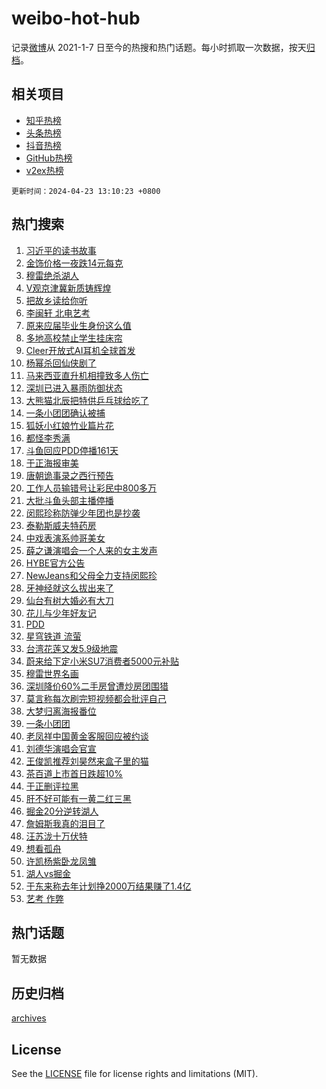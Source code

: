 # weibo-hot-hub

记录[微博](https://www.weibo.com)从 2021-1-7 日至今的热搜和热门话题。每小时抓取一次数据，按天[归档](archives)。

## 相关项目

- [知乎热榜](https://github.com/lonnyzhang423/zhihu-hot-hub)
- [头条热榜](https://github.com/lonnyzhang423/toutiao-hot-hub)
- [抖音热榜](https://github.com/lonnyzhang423/douyin-hot-hub)
- [GitHub热榜](https://github.com/lonnyzhang423/github-hot-hub)
- [v2ex热榜](https://github.com/lonnyzhang423/v2ex-hot-hub)


`更新时间：2024-04-23 13:10:23 +0800`

## 热门搜索

1. [习近平的读书故事](https://m.weibo.cn/search?containerid=100103type%3D1%26t%3D10%26q%3D%23%E4%B9%A0%E8%BF%91%E5%B9%B3%E7%9A%84%E8%AF%BB%E4%B9%A6%E6%95%85%E4%BA%8B%23&stream_entry_id=51&isnewpage=1&extparam=seat%3D1%26cate%3D10103%26dgr%3D0%26q%3D%2523%25E4%25B9%25A0%25E8%25BF%2591%25E5%25B9%25B3%25E7%259A%2584%25E8%25AF%25BB%25E4%25B9%25A6%25E6%2595%2585%25E4%25BA%258B%2523%26filter_type%3Drealtimehot%26stream_entry_id%3D51%26c_type%3D51%26pos%3D0%26display_time%3D1713849022%26pre_seqid%3D1713849022816011449212)
1. [金饰价格一夜跌14元每克](https://m.weibo.cn/search?containerid=100103type%3D1%26t%3D10%26q%3D%23%E9%87%91%E9%A5%B0%E4%BB%B7%E6%A0%BC%E4%B8%80%E5%A4%9C%E8%B7%8C14%E5%85%83%E6%AF%8F%E5%85%8B%23&stream_entry_id=31&isnewpage=1&extparam=seat%3D1%26flag%3D2%26dgr%3D0%26filter_type%3Drealtimehot%26realpos%3D1%26stream_entry_id%3D31%26band_rank%3D1%26cate%3D5001%26c_type%3D31%26q%3D%2523%25E9%2587%2591%25E9%25A5%25B0%25E4%25BB%25B7%25E6%25A0%25BC%25E4%25B8%2580%25E5%25A4%259C%25E8%25B7%258C14%25E5%2585%2583%25E6%25AF%258F%25E5%2585%258B%2523%26lcate%3D5001%26pos%3D0%26display_time%3D1713849022%26pre_seqid%3D1713849022816011449212)
1. [穆雷绝杀湖人](https://m.weibo.cn/search?containerid=100103type%3D1%26t%3D10%26q%3D%E7%A9%86%E9%9B%B7%E7%BB%9D%E6%9D%80%E6%B9%96%E4%BA%BA&stream_entry_id=31&isnewpage=1&extparam=seat%3D1%26flag%3D1%26dgr%3D0%26filter_type%3Drealtimehot%26realpos%3D2%26stream_entry_id%3D31%26band_rank%3D2%26cate%3D5001%26c_type%3D31%26q%3D%25E7%25A9%2586%25E9%259B%25B7%25E7%25BB%259D%25E6%259D%2580%25E6%25B9%2596%25E4%25BA%25BA%26lcate%3D5001%26pos%3D1%26display_time%3D1713849022%26pre_seqid%3D1713849022816011449212)
1. [V观京津冀新质铸辉煌](https://m.weibo.cn/search?containerid=100103type%3D1%26t%3D10%26q%3D%23V%E8%A7%82%E4%BA%AC%E6%B4%A5%E5%86%80%E6%96%B0%E8%B4%A8%E9%93%B8%E8%BE%89%E7%85%8C%23&stream_entry_id=31&isnewpage=1&extparam=seat%3D1%26flag%3D0%26dgr%3D0%26filter_type%3Drealtimehot%26realpos%3D3%26stream_entry_id%3D31%26band_rank%3D3%26cate%3D5001%26c_type%3D31%26q%3D%2523V%25E8%25A7%2582%25E4%25BA%25AC%25E6%25B4%25A5%25E5%2586%2580%25E6%2596%25B0%25E8%25B4%25A8%25E9%2593%25B8%25E8%25BE%2589%25E7%2585%258C%2523%26lcate%3D5001%26pos%3D2%26display_time%3D1713849022%26pre_seqid%3D1713849022816011449212)
1. [把故乡读给你听](https://m.weibo.cn/search?containerid=100103type%3D1%26t%3D10%26q%3D%23%E6%8A%8A%E6%95%85%E4%B9%A1%E8%AF%BB%E7%BB%99%E4%BD%A0%E5%90%AC%23&stream_entry_id=31&isnewpage=1&extparam=seat%3D1%26q%3D%2523%25E6%258A%258A%25E6%2595%2585%25E4%25B9%25A1%25E8%25AF%25BB%25E7%25BB%2599%25E4%25BD%25A0%25E5%2590%25AC%2523%26dgr%3D0%26filter_type%3Drealtimehot%26c_type%3D31%26band_rank%3D4%26cate%3D5001%26is_ad_pos%3D1%26lcate%3D5001%26stream_entry_id%3D31%26adid%3D232381%26pos%3D3%26display_time%3D1713849022%26pre_seqid%3D1713849022816011449212)
1. [李闽轩 北电艺考](https://m.weibo.cn/search?containerid=100103type%3D1%26t%3D10%26q%3D%E6%9D%8E%E9%97%BD%E8%BD%A9+%E5%8C%97%E7%94%B5%E8%89%BA%E8%80%83&stream_entry_id=31&isnewpage=1&extparam=seat%3D1%26flag%3D2%26dgr%3D0%26filter_type%3Drealtimehot%26realpos%3D4%26stream_entry_id%3D31%26band_rank%3D4%26cate%3D5001%26c_type%3D31%26q%3D%25E6%259D%258E%25E9%2597%25BD%25E8%25BD%25A9%2520%25E5%258C%2597%25E7%2594%25B5%25E8%2589%25BA%25E8%2580%2583%26lcate%3D5001%26pos%3D4%26display_time%3D1713849022%26pre_seqid%3D1713849022816011449212)
1. [原来应届毕业生身份这么值](https://m.weibo.cn/search?containerid=100103type%3D1%26t%3D10%26q%3D%23%E5%8E%9F%E6%9D%A5%E5%BA%94%E5%B1%8A%E6%AF%95%E4%B8%9A%E7%94%9F%E8%BA%AB%E4%BB%BD%E8%BF%99%E4%B9%88%E5%80%BC%23&stream_entry_id=31&isnewpage=1&extparam=seat%3D1%26flag%3D1%26dgr%3D0%26filter_type%3Drealtimehot%26realpos%3D5%26stream_entry_id%3D31%26band_rank%3D5%26cate%3D5001%26c_type%3D31%26q%3D%2523%25E5%258E%259F%25E6%259D%25A5%25E5%25BA%2594%25E5%25B1%258A%25E6%25AF%2595%25E4%25B8%259A%25E7%2594%259F%25E8%25BA%25AB%25E4%25BB%25BD%25E8%25BF%2599%25E4%25B9%2588%25E5%2580%25BC%2523%26lcate%3D5001%26pos%3D5%26display_time%3D1713849022%26pre_seqid%3D1713849022816011449212)
1. [多地高校禁止学生挂床帘](https://m.weibo.cn/search?containerid=100103type%3D1%26t%3D10%26q%3D%23%E5%A4%9A%E5%9C%B0%E9%AB%98%E6%A0%A1%E7%A6%81%E6%AD%A2%E5%AD%A6%E7%94%9F%E6%8C%82%E5%BA%8A%E5%B8%98%23&stream_entry_id=31&isnewpage=1&extparam=seat%3D1%26flag%3D2%26dgr%3D0%26filter_type%3Drealtimehot%26realpos%3D6%26stream_entry_id%3D31%26band_rank%3D6%26cate%3D5001%26c_type%3D31%26q%3D%2523%25E5%25A4%259A%25E5%259C%25B0%25E9%25AB%2598%25E6%25A0%25A1%25E7%25A6%2581%25E6%25AD%25A2%25E5%25AD%25A6%25E7%2594%259F%25E6%258C%2582%25E5%25BA%258A%25E5%25B8%2598%2523%26lcate%3D5001%26pos%3D6%26display_time%3D1713849022%26pre_seqid%3D1713849022816011449212)
1. [Cleer开放式AI耳机全球首发](https://m.weibo.cn/search?containerid=100103type%3D1%26t%3D10%26q%3D%23Cleer%E5%BC%80%E6%94%BE%E5%BC%8FAI%E8%80%B3%E6%9C%BA%E5%85%A8%E7%90%83%E9%A6%96%E5%8F%91%23&stream_entry_id=31&isnewpage=1&extparam=seat%3D1%26topic_ad%3D1%26q%3D%2523Cleer%25E5%25BC%2580%25E6%2594%25BE%25E5%25BC%258FAI%25E8%2580%25B3%25E6%259C%25BA%25E5%2585%25A8%25E7%2590%2583%25E9%25A6%2596%25E5%258F%2591%2523%26dgr%3D0%26filter_type%3Drealtimehot%26c_type%3D31%26band_rank%3D7%26cate%3D5001%26is_ad_pos%3D1%26lcate%3D5001%26stream_entry_id%3D31%26adid%3D232453%26pos%3D7%26display_time%3D1713849022%26pre_seqid%3D1713849022816011449212)
1. [杨幂杀回仙侠剧了](https://m.weibo.cn/search?containerid=100103type%3D1%26t%3D10%26q%3D%23%E6%9D%A8%E5%B9%82%E6%9D%80%E5%9B%9E%E4%BB%99%E4%BE%A0%E5%89%A7%E4%BA%86%23&stream_entry_id=31&isnewpage=1&extparam=seat%3D1%26flag%3D2%26dgr%3D0%26filter_type%3Drealtimehot%26realpos%3D7%26stream_entry_id%3D31%26band_rank%3D7%26cate%3D5001%26c_type%3D31%26q%3D%2523%25E6%259D%25A8%25E5%25B9%2582%25E6%259D%2580%25E5%259B%259E%25E4%25BB%2599%25E4%25BE%25A0%25E5%2589%25A7%25E4%25BA%2586%2523%26lcate%3D5001%26pos%3D8%26display_time%3D1713849022%26pre_seqid%3D1713849022816011449212)
1. [马来西亚直升机相撞致多人伤亡](https://m.weibo.cn/search?containerid=100103type%3D1%26t%3D10%26q%3D%23%E9%A9%AC%E6%9D%A5%E8%A5%BF%E4%BA%9A%E7%9B%B4%E5%8D%87%E6%9C%BA%E7%9B%B8%E6%92%9E%E8%87%B4%E5%A4%9A%E4%BA%BA%E4%BC%A4%E4%BA%A1%23&stream_entry_id=31&isnewpage=1&extparam=seat%3D1%26flag%3D1%26dgr%3D0%26filter_type%3Drealtimehot%26realpos%3D8%26stream_entry_id%3D31%26band_rank%3D8%26cate%3D5001%26c_type%3D31%26q%3D%2523%25E9%25A9%25AC%25E6%259D%25A5%25E8%25A5%25BF%25E4%25BA%259A%25E7%259B%25B4%25E5%258D%2587%25E6%259C%25BA%25E7%259B%25B8%25E6%2592%259E%25E8%2587%25B4%25E5%25A4%259A%25E4%25BA%25BA%25E4%25BC%25A4%25E4%25BA%25A1%2523%26lcate%3D5001%26pos%3D9%26display_time%3D1713849022%26pre_seqid%3D1713849022816011449212)
1. [深圳已进入暴雨防御状态](https://m.weibo.cn/search?containerid=100103type%3D1%26t%3D10%26q%3D%23%E6%B7%B1%E5%9C%B3%E5%B7%B2%E8%BF%9B%E5%85%A5%E6%9A%B4%E9%9B%A8%E9%98%B2%E5%BE%A1%E7%8A%B6%E6%80%81%23&stream_entry_id=31&isnewpage=1&extparam=seat%3D1%26flag%3D1%26dgr%3D0%26filter_type%3Drealtimehot%26realpos%3D9%26stream_entry_id%3D31%26band_rank%3D9%26cate%3D5001%26c_type%3D31%26q%3D%2523%25E6%25B7%25B1%25E5%259C%25B3%25E5%25B7%25B2%25E8%25BF%259B%25E5%2585%25A5%25E6%259A%25B4%25E9%259B%25A8%25E9%2598%25B2%25E5%25BE%25A1%25E7%258A%25B6%25E6%2580%2581%2523%26lcate%3D5001%26pos%3D10%26display_time%3D1713849022%26pre_seqid%3D1713849022816011449212)
1. [大熊猫北辰把特供乒乓球给吃了](https://m.weibo.cn/search?containerid=100103type%3D1%26t%3D10%26q%3D%23%E5%A4%A7%E7%86%8A%E7%8C%AB%E5%8C%97%E8%BE%B0%E6%8A%8A%E7%89%B9%E4%BE%9B%E4%B9%92%E4%B9%93%E7%90%83%E7%BB%99%E5%90%83%E4%BA%86%23&stream_entry_id=31&isnewpage=1&extparam=seat%3D1%26flag%3D32768%26dgr%3D0%26filter_type%3Drealtimehot%26realpos%3D10%26stream_entry_id%3D31%26band_rank%3D10%26cate%3D5001%26c_type%3D31%26q%3D%2523%25E5%25A4%25A7%25E7%2586%258A%25E7%258C%25AB%25E5%258C%2597%25E8%25BE%25B0%25E6%258A%258A%25E7%2589%25B9%25E4%25BE%259B%25E4%25B9%2592%25E4%25B9%2593%25E7%2590%2583%25E7%25BB%2599%25E5%2590%2583%25E4%25BA%2586%2523%26lcate%3D5001%26pos%3D11%26display_time%3D1713849022%26pre_seqid%3D1713849022816011449212)
1. [一条小团团确认被捕](https://m.weibo.cn/search?containerid=100103type%3D1%26t%3D10%26q%3D%23%E4%B8%80%E6%9D%A1%E5%B0%8F%E5%9B%A2%E5%9B%A2%E7%A1%AE%E8%AE%A4%E8%A2%AB%E6%8D%95%23&stream_entry_id=31&isnewpage=1&extparam=seat%3D1%26flag%3D2%26dgr%3D0%26filter_type%3Drealtimehot%26realpos%3D11%26stream_entry_id%3D31%26band_rank%3D11%26cate%3D5001%26c_type%3D31%26q%3D%2523%25E4%25B8%2580%25E6%259D%25A1%25E5%25B0%258F%25E5%259B%25A2%25E5%259B%25A2%25E7%25A1%25AE%25E8%25AE%25A4%25E8%25A2%25AB%25E6%258D%2595%2523%26lcate%3D5001%26pos%3D12%26display_time%3D1713849022%26pre_seqid%3D1713849022816011449212)
1. [狐妖小红娘竹业篇片花](https://m.weibo.cn/search?containerid=100103type%3D1%26t%3D10%26q%3D%23%E7%8B%90%E5%A6%96%E5%B0%8F%E7%BA%A2%E5%A8%98%E7%AB%B9%E4%B8%9A%E7%AF%87%E7%89%87%E8%8A%B1%23&stream_entry_id=31&isnewpage=1&extparam=seat%3D1%26flag%3D1%26dgr%3D0%26filter_type%3Drealtimehot%26realpos%3D12%26stream_entry_id%3D31%26band_rank%3D12%26cate%3D5001%26c_type%3D31%26q%3D%2523%25E7%258B%2590%25E5%25A6%2596%25E5%25B0%258F%25E7%25BA%25A2%25E5%25A8%2598%25E7%25AB%25B9%25E4%25B8%259A%25E7%25AF%2587%25E7%2589%2587%25E8%258A%25B1%2523%26lcate%3D5001%26pos%3D13%26display_time%3D1713849022%26pre_seqid%3D1713849022816011449212)
1. [都怪李秀满](https://m.weibo.cn/search?containerid=100103type%3D1%26t%3D10%26q%3D%E9%83%BD%E6%80%AA%E6%9D%8E%E7%A7%80%E6%BB%A1&stream_entry_id=31&isnewpage=1&extparam=seat%3D1%26flag%3D1%26dgr%3D0%26filter_type%3Drealtimehot%26realpos%3D13%26stream_entry_id%3D31%26band_rank%3D13%26cate%3D5001%26c_type%3D31%26q%3D%25E9%2583%25BD%25E6%2580%25AA%25E6%259D%258E%25E7%25A7%2580%25E6%25BB%25A1%26lcate%3D5001%26pos%3D14%26display_time%3D1713849022%26pre_seqid%3D1713849022816011449212)
1. [斗鱼回应PDD停播161天](https://m.weibo.cn/search?containerid=100103type%3D1%26t%3D10%26q%3D%23%E6%96%97%E9%B1%BC%E5%9B%9E%E5%BA%94PDD%E5%81%9C%E6%92%AD161%E5%A4%A9%23&stream_entry_id=31&isnewpage=1&extparam=seat%3D1%26flag%3D1%26dgr%3D0%26filter_type%3Drealtimehot%26realpos%3D14%26stream_entry_id%3D31%26band_rank%3D14%26cate%3D5001%26c_type%3D31%26q%3D%2523%25E6%2596%2597%25E9%25B1%25BC%25E5%259B%259E%25E5%25BA%2594PDD%25E5%2581%259C%25E6%2592%25AD161%25E5%25A4%25A9%2523%26lcate%3D5001%26pos%3D15%26display_time%3D1713849022%26pre_seqid%3D1713849022816011449212)
1. [于正海报审美](https://m.weibo.cn/search?containerid=100103type%3D1%26t%3D10%26q%3D%E4%BA%8E%E6%AD%A3%E6%B5%B7%E6%8A%A5%E5%AE%A1%E7%BE%8E&stream_entry_id=31&isnewpage=1&extparam=seat%3D1%26flag%3D0%26dgr%3D0%26filter_type%3Drealtimehot%26realpos%3D15%26stream_entry_id%3D31%26band_rank%3D15%26cate%3D5001%26c_type%3D31%26q%3D%25E4%25BA%258E%25E6%25AD%25A3%25E6%25B5%25B7%25E6%258A%25A5%25E5%25AE%25A1%25E7%25BE%258E%26lcate%3D5001%26pos%3D16%26display_time%3D1713849022%26pre_seqid%3D1713849022816011449212)
1. [唐朝诡事录之西行预告](https://m.weibo.cn/search?containerid=100103type%3D1%26t%3D10%26q%3D%E5%94%90%E6%9C%9D%E8%AF%A1%E4%BA%8B%E5%BD%95%E4%B9%8B%E8%A5%BF%E8%A1%8C%E9%A2%84%E5%91%8A&stream_entry_id=31&isnewpage=1&extparam=seat%3D1%26flag%3D1%26dgr%3D0%26filter_type%3Drealtimehot%26realpos%3D16%26stream_entry_id%3D31%26band_rank%3D16%26cate%3D5001%26c_type%3D31%26q%3D%25E5%2594%2590%25E6%259C%259D%25E8%25AF%25A1%25E4%25BA%258B%25E5%25BD%2595%25E4%25B9%258B%25E8%25A5%25BF%25E8%25A1%258C%25E9%25A2%2584%25E5%2591%258A%26lcate%3D5001%26pos%3D17%26display_time%3D1713849022%26pre_seqid%3D1713849022816011449212)
1. [工作人员输错号让彩民中800多万](https://m.weibo.cn/search?containerid=100103type%3D1%26t%3D10%26q%3D%23%E5%B7%A5%E4%BD%9C%E4%BA%BA%E5%91%98%E8%BE%93%E9%94%99%E5%8F%B7%E8%AE%A9%E5%BD%A9%E6%B0%91%E4%B8%AD800%E5%A4%9A%E4%B8%87%23&stream_entry_id=31&isnewpage=1&extparam=seat%3D1%26flag%3D1%26dgr%3D0%26filter_type%3Drealtimehot%26realpos%3D17%26stream_entry_id%3D31%26band_rank%3D17%26cate%3D5001%26c_type%3D31%26q%3D%2523%25E5%25B7%25A5%25E4%25BD%259C%25E4%25BA%25BA%25E5%2591%2598%25E8%25BE%2593%25E9%2594%2599%25E5%258F%25B7%25E8%25AE%25A9%25E5%25BD%25A9%25E6%25B0%2591%25E4%25B8%25AD800%25E5%25A4%259A%25E4%25B8%2587%2523%26lcate%3D5001%26pos%3D18%26display_time%3D1713849022%26pre_seqid%3D1713849022816011449212)
1. [大批斗鱼头部主播停播](https://m.weibo.cn/search?containerid=100103type%3D1%26t%3D10%26q%3D%23%E5%A4%A7%E6%89%B9%E6%96%97%E9%B1%BC%E5%A4%B4%E9%83%A8%E4%B8%BB%E6%92%AD%E5%81%9C%E6%92%AD%23&stream_entry_id=31&isnewpage=1&extparam=seat%3D1%26flag%3D0%26dgr%3D0%26filter_type%3Drealtimehot%26realpos%3D18%26stream_entry_id%3D31%26band_rank%3D18%26cate%3D5001%26c_type%3D31%26q%3D%2523%25E5%25A4%25A7%25E6%2589%25B9%25E6%2596%2597%25E9%25B1%25BC%25E5%25A4%25B4%25E9%2583%25A8%25E4%25B8%25BB%25E6%2592%25AD%25E5%2581%259C%25E6%2592%25AD%2523%26lcate%3D5001%26pos%3D19%26display_time%3D1713849022%26pre_seqid%3D1713849022816011449212)
1. [闵熙珍称防弹少年团也是抄袭](https://m.weibo.cn/search?containerid=100103type%3D1%26t%3D10%26q%3D%E9%97%B5%E7%86%99%E7%8F%8D%E7%A7%B0%E9%98%B2%E5%BC%B9%E5%B0%91%E5%B9%B4%E5%9B%A2%E4%B9%9F%E6%98%AF%E6%8A%84%E8%A2%AD&stream_entry_id=31&isnewpage=1&extparam=seat%3D1%26flag%3D1%26dgr%3D0%26filter_type%3Drealtimehot%26realpos%3D19%26stream_entry_id%3D31%26band_rank%3D19%26cate%3D5001%26c_type%3D31%26q%3D%25E9%2597%25B5%25E7%2586%2599%25E7%258F%258D%25E7%25A7%25B0%25E9%2598%25B2%25E5%25BC%25B9%25E5%25B0%2591%25E5%25B9%25B4%25E5%259B%25A2%25E4%25B9%259F%25E6%2598%25AF%25E6%258A%2584%25E8%25A2%25AD%26lcate%3D5001%26pos%3D20%26display_time%3D1713849022%26pre_seqid%3D1713849022816011449212)
1. [泰勒斯威夫特药房](https://m.weibo.cn/search?containerid=100103type%3D1%26t%3D10%26q%3D%E6%B3%B0%E5%8B%92%E6%96%AF%E5%A8%81%E5%A4%AB%E7%89%B9%E8%8D%AF%E6%88%BF&stream_entry_id=31&isnewpage=1&extparam=seat%3D1%26flag%3D0%26dgr%3D0%26filter_type%3Drealtimehot%26realpos%3D20%26stream_entry_id%3D31%26band_rank%3D20%26cate%3D5001%26c_type%3D31%26q%3D%25E6%25B3%25B0%25E5%258B%2592%25E6%2596%25AF%25E5%25A8%2581%25E5%25A4%25AB%25E7%2589%25B9%25E8%258D%25AF%25E6%2588%25BF%26lcate%3D5001%26pos%3D21%26display_time%3D1713849022%26pre_seqid%3D1713849022816011449212)
1. [中戏表演系帅哥美女](https://m.weibo.cn/search?containerid=100103type%3D1%26t%3D10%26q%3D%23%E4%B8%AD%E6%88%8F%E8%A1%A8%E6%BC%94%E7%B3%BB%E5%B8%85%E5%93%A5%E7%BE%8E%E5%A5%B3%23&stream_entry_id=31&isnewpage=1&extparam=seat%3D1%26flag%3D1%26dgr%3D0%26filter_type%3Drealtimehot%26realpos%3D21%26stream_entry_id%3D31%26band_rank%3D21%26cate%3D5001%26c_type%3D31%26q%3D%2523%25E4%25B8%25AD%25E6%2588%258F%25E8%25A1%25A8%25E6%25BC%2594%25E7%25B3%25BB%25E5%25B8%2585%25E5%2593%25A5%25E7%25BE%258E%25E5%25A5%25B3%2523%26lcate%3D5001%26pos%3D22%26display_time%3D1713849022%26pre_seqid%3D1713849022816011449212)
1. [薛之谦演唱会一个人来的女主发声](https://m.weibo.cn/search?containerid=100103type%3D1%26t%3D10%26q%3D%23%E8%96%9B%E4%B9%8B%E8%B0%A6%E6%BC%94%E5%94%B1%E4%BC%9A%E4%B8%80%E4%B8%AA%E4%BA%BA%E6%9D%A5%E7%9A%84%E5%A5%B3%E4%B8%BB%E5%8F%91%E5%A3%B0%23&stream_entry_id=31&isnewpage=1&extparam=seat%3D1%26flag%3D2%26dgr%3D0%26filter_type%3Drealtimehot%26realpos%3D22%26stream_entry_id%3D31%26band_rank%3D22%26cate%3D5001%26c_type%3D31%26q%3D%2523%25E8%2596%259B%25E4%25B9%258B%25E8%25B0%25A6%25E6%25BC%2594%25E5%2594%25B1%25E4%25BC%259A%25E4%25B8%2580%25E4%25B8%25AA%25E4%25BA%25BA%25E6%259D%25A5%25E7%259A%2584%25E5%25A5%25B3%25E4%25B8%25BB%25E5%258F%2591%25E5%25A3%25B0%2523%26lcate%3D5001%26pos%3D23%26display_time%3D1713849022%26pre_seqid%3D1713849022816011449212)
1. [HYBE官方公告](https://m.weibo.cn/search?containerid=100103type%3D1%26t%3D10%26q%3D%23HYBE%E5%AE%98%E6%96%B9%E5%85%AC%E5%91%8A%23&stream_entry_id=31&isnewpage=1&extparam=seat%3D1%26flag%3D1%26dgr%3D0%26filter_type%3Drealtimehot%26realpos%3D23%26stream_entry_id%3D31%26band_rank%3D23%26cate%3D5001%26c_type%3D31%26q%3D%2523HYBE%25E5%25AE%2598%25E6%2596%25B9%25E5%2585%25AC%25E5%2591%258A%2523%26lcate%3D5001%26pos%3D24%26display_time%3D1713849022%26pre_seqid%3D1713849022816011449212)
1. [NewJeans和父母全力支持闵熙珍](https://m.weibo.cn/search?containerid=100103type%3D1%26t%3D10%26q%3D%23NewJeans%E5%92%8C%E7%88%B6%E6%AF%8D%E5%85%A8%E5%8A%9B%E6%94%AF%E6%8C%81%E9%97%B5%E7%86%99%E7%8F%8D%23&stream_entry_id=31&isnewpage=1&extparam=seat%3D1%26flag%3D0%26dgr%3D0%26filter_type%3Drealtimehot%26realpos%3D24%26stream_entry_id%3D31%26band_rank%3D24%26cate%3D5001%26c_type%3D31%26q%3D%2523NewJeans%25E5%2592%258C%25E7%2588%25B6%25E6%25AF%258D%25E5%2585%25A8%25E5%258A%259B%25E6%2594%25AF%25E6%258C%2581%25E9%2597%25B5%25E7%2586%2599%25E7%258F%258D%2523%26lcate%3D5001%26pos%3D25%26display_time%3D1713849022%26pre_seqid%3D1713849022816011449212)
1. [牙神经就这么拔出来了](https://m.weibo.cn/search?containerid=100103type%3D1%26t%3D10%26q%3D%23%E7%89%99%E7%A5%9E%E7%BB%8F%E5%B0%B1%E8%BF%99%E4%B9%88%E6%8B%94%E5%87%BA%E6%9D%A5%E4%BA%86%23&stream_entry_id=31&isnewpage=1&extparam=seat%3D1%26flag%3D0%26dgr%3D0%26filter_type%3Drealtimehot%26realpos%3D25%26stream_entry_id%3D31%26band_rank%3D25%26cate%3D5001%26c_type%3D31%26q%3D%2523%25E7%2589%2599%25E7%25A5%259E%25E7%25BB%258F%25E5%25B0%25B1%25E8%25BF%2599%25E4%25B9%2588%25E6%258B%2594%25E5%2587%25BA%25E6%259D%25A5%25E4%25BA%2586%2523%26lcate%3D5001%26pos%3D26%26display_time%3D1713849022%26pre_seqid%3D1713849022816011449212)
1. [仙台有树大婚必有大刀](https://m.weibo.cn/search?containerid=100103type%3D1%26t%3D10%26q%3D%23%E4%BB%99%E5%8F%B0%E6%9C%89%E6%A0%91%E5%A4%A7%E5%A9%9A%E5%BF%85%E6%9C%89%E5%A4%A7%E5%88%80%23&stream_entry_id=31&isnewpage=1&extparam=seat%3D1%26flag%3D1%26dgr%3D0%26filter_type%3Drealtimehot%26realpos%3D26%26stream_entry_id%3D31%26band_rank%3D26%26cate%3D5001%26c_type%3D31%26q%3D%2523%25E4%25BB%2599%25E5%258F%25B0%25E6%259C%2589%25E6%25A0%2591%25E5%25A4%25A7%25E5%25A9%259A%25E5%25BF%2585%25E6%259C%2589%25E5%25A4%25A7%25E5%2588%2580%2523%26lcate%3D5001%26pos%3D27%26display_time%3D1713849022%26pre_seqid%3D1713849022816011449212)
1. [花儿与少年好友记](https://m.weibo.cn/search?containerid=100103type%3D1%26t%3D10%26q%3D%E8%8A%B1%E5%84%BF%E4%B8%8E%E5%B0%91%E5%B9%B4%E5%A5%BD%E5%8F%8B%E8%AE%B0&stream_entry_id=31&isnewpage=1&extparam=seat%3D1%26flag%3D1%26dgr%3D0%26filter_type%3Drealtimehot%26realpos%3D27%26stream_entry_id%3D31%26band_rank%3D27%26cate%3D5001%26c_type%3D31%26q%3D%25E8%258A%25B1%25E5%2584%25BF%25E4%25B8%258E%25E5%25B0%2591%25E5%25B9%25B4%25E5%25A5%25BD%25E5%258F%258B%25E8%25AE%25B0%26lcate%3D5001%26pos%3D28%26display_time%3D1713849022%26pre_seqid%3D1713849022816011449212)
1. [PDD](https://m.weibo.cn/search?containerid=100103type%3D1%26t%3D10%26q%3DPDD&stream_entry_id=31&isnewpage=1&extparam=seat%3D1%26flag%3D0%26dgr%3D0%26filter_type%3Drealtimehot%26realpos%3D28%26stream_entry_id%3D31%26band_rank%3D28%26cate%3D5001%26c_type%3D31%26q%3DPDD%26lcate%3D5001%26pos%3D29%26display_time%3D1713849022%26pre_seqid%3D1713849022816011449212)
1. [星穹铁道 流萤](https://m.weibo.cn/search?containerid=100103type%3D1%26t%3D10%26q%3D%E6%98%9F%E7%A9%B9%E9%93%81%E9%81%93+%E6%B5%81%E8%90%A4&stream_entry_id=31&isnewpage=1&extparam=seat%3D1%26flag%3D1%26dgr%3D0%26filter_type%3Drealtimehot%26realpos%3D29%26stream_entry_id%3D31%26band_rank%3D29%26cate%3D5001%26c_type%3D31%26q%3D%25E6%2598%259F%25E7%25A9%25B9%25E9%2593%2581%25E9%2581%2593%2520%25E6%25B5%2581%25E8%2590%25A4%26lcate%3D5001%26pos%3D30%26display_time%3D1713849022%26pre_seqid%3D1713849022816011449212)
1. [台湾花莲又发5.9级地震](https://m.weibo.cn/search?containerid=100103type%3D1%26t%3D10%26q%3D%23%E5%8F%B0%E6%B9%BE%E8%8A%B1%E8%8E%B2%E5%8F%88%E5%8F%915.9%E7%BA%A7%E5%9C%B0%E9%9C%87%23&stream_entry_id=31&isnewpage=1&extparam=seat%3D1%26flag%3D0%26dgr%3D0%26filter_type%3Drealtimehot%26realpos%3D30%26stream_entry_id%3D31%26band_rank%3D30%26cate%3D5001%26c_type%3D31%26q%3D%2523%25E5%258F%25B0%25E6%25B9%25BE%25E8%258A%25B1%25E8%258E%25B2%25E5%258F%2588%25E5%258F%25915.9%25E7%25BA%25A7%25E5%259C%25B0%25E9%259C%2587%2523%26lcate%3D5001%26pos%3D31%26display_time%3D1713849022%26pre_seqid%3D1713849022816011449212)
1. [蔚来给下定小米SU7消费者5000元补贴](https://m.weibo.cn/search?containerid=100103type%3D1%26t%3D10%26q%3D%23%E8%94%9A%E6%9D%A5%E7%BB%99%E4%B8%8B%E5%AE%9A%E5%B0%8F%E7%B1%B3SU7%E6%B6%88%E8%B4%B9%E8%80%855000%E5%85%83%E8%A1%A5%E8%B4%B4%23&stream_entry_id=31&isnewpage=1&extparam=seat%3D1%26flag%3D1%26dgr%3D0%26filter_type%3Drealtimehot%26realpos%3D31%26stream_entry_id%3D31%26band_rank%3D31%26cate%3D5001%26c_type%3D31%26q%3D%2523%25E8%2594%259A%25E6%259D%25A5%25E7%25BB%2599%25E4%25B8%258B%25E5%25AE%259A%25E5%25B0%258F%25E7%25B1%25B3SU7%25E6%25B6%2588%25E8%25B4%25B9%25E8%2580%25855000%25E5%2585%2583%25E8%25A1%25A5%25E8%25B4%25B4%2523%26lcate%3D5001%26pos%3D32%26display_time%3D1713849022%26pre_seqid%3D1713849022816011449212)
1. [穆雷世界名画](https://m.weibo.cn/search?containerid=100103type%3D1%26t%3D10%26q%3D%23%E7%A9%86%E9%9B%B7%E4%B8%96%E7%95%8C%E5%90%8D%E7%94%BB%23&stream_entry_id=31&isnewpage=1&extparam=seat%3D1%26flag%3D1%26dgr%3D0%26filter_type%3Drealtimehot%26realpos%3D32%26stream_entry_id%3D31%26band_rank%3D32%26cate%3D5001%26c_type%3D31%26q%3D%2523%25E7%25A9%2586%25E9%259B%25B7%25E4%25B8%2596%25E7%2595%258C%25E5%2590%258D%25E7%2594%25BB%2523%26lcate%3D5001%26pos%3D33%26display_time%3D1713849022%26pre_seqid%3D1713849022816011449212)
1. [深圳降价60%二手房曾遭炒房团围猎](https://m.weibo.cn/search?containerid=100103type%3D1%26t%3D10%26q%3D%23%E6%B7%B1%E5%9C%B3%E9%99%8D%E4%BB%B760%25%E4%BA%8C%E6%89%8B%E6%88%BF%E6%9B%BE%E9%81%AD%E7%82%92%E6%88%BF%E5%9B%A2%E5%9B%B4%E7%8C%8E%23&stream_entry_id=31&isnewpage=1&extparam=seat%3D1%26flag%3D1%26dgr%3D0%26filter_type%3Drealtimehot%26realpos%3D33%26stream_entry_id%3D31%26band_rank%3D33%26cate%3D5001%26c_type%3D31%26q%3D%2523%25E6%25B7%25B1%25E5%259C%25B3%25E9%2599%258D%25E4%25BB%25B760%2525%25E4%25BA%258C%25E6%2589%258B%25E6%2588%25BF%25E6%259B%25BE%25E9%2581%25AD%25E7%2582%2592%25E6%2588%25BF%25E5%259B%25A2%25E5%259B%25B4%25E7%258C%258E%2523%26lcate%3D5001%26pos%3D34%26display_time%3D1713849022%26pre_seqid%3D1713849022816011449212)
1. [莫言称每次刷完短视频都会批评自己](https://m.weibo.cn/search?containerid=100103type%3D1%26t%3D10%26q%3D%23%E8%8E%AB%E8%A8%80%E7%A7%B0%E6%AF%8F%E6%AC%A1%E5%88%B7%E5%AE%8C%E7%9F%AD%E8%A7%86%E9%A2%91%E9%83%BD%E4%BC%9A%E6%89%B9%E8%AF%84%E8%87%AA%E5%B7%B1%23&stream_entry_id=31&isnewpage=1&extparam=seat%3D1%26flag%3D0%26dgr%3D0%26filter_type%3Drealtimehot%26realpos%3D34%26stream_entry_id%3D31%26band_rank%3D34%26cate%3D5001%26c_type%3D31%26q%3D%2523%25E8%258E%25AB%25E8%25A8%2580%25E7%25A7%25B0%25E6%25AF%258F%25E6%25AC%25A1%25E5%2588%25B7%25E5%25AE%258C%25E7%259F%25AD%25E8%25A7%2586%25E9%25A2%2591%25E9%2583%25BD%25E4%25BC%259A%25E6%2589%25B9%25E8%25AF%2584%25E8%2587%25AA%25E5%25B7%25B1%2523%26lcate%3D5001%26pos%3D35%26display_time%3D1713849022%26pre_seqid%3D1713849022816011449212)
1. [大梦归离海报番位](https://m.weibo.cn/search?containerid=100103type%3D1%26t%3D10%26q%3D%E5%A4%A7%E6%A2%A6%E5%BD%92%E7%A6%BB%E6%B5%B7%E6%8A%A5%E7%95%AA%E4%BD%8D&stream_entry_id=31&isnewpage=1&extparam=seat%3D1%26flag%3D1%26dgr%3D0%26filter_type%3Drealtimehot%26realpos%3D35%26stream_entry_id%3D31%26band_rank%3D35%26cate%3D5001%26c_type%3D31%26q%3D%25E5%25A4%25A7%25E6%25A2%25A6%25E5%25BD%2592%25E7%25A6%25BB%25E6%25B5%25B7%25E6%258A%25A5%25E7%2595%25AA%25E4%25BD%258D%26lcate%3D5001%26pos%3D36%26display_time%3D1713849022%26pre_seqid%3D1713849022816011449212)
1. [一条小团团](https://m.weibo.cn/search?containerid=100103type%3D1%26t%3D10%26q%3D%23%E4%B8%80%E6%9D%A1%E5%B0%8F%E5%9B%A2%E5%9B%A2%23&stream_entry_id=31&isnewpage=1&extparam=seat%3D1%26flag%3D0%26dgr%3D0%26filter_type%3Drealtimehot%26realpos%3D36%26stream_entry_id%3D31%26band_rank%3D36%26cate%3D5001%26c_type%3D31%26q%3D%2523%25E4%25B8%2580%25E6%259D%25A1%25E5%25B0%258F%25E5%259B%25A2%25E5%259B%25A2%2523%26lcate%3D5001%26pos%3D37%26display_time%3D1713849022%26pre_seqid%3D1713849022816011449212)
1. [老凤祥中国黄金客服回应被约谈](https://m.weibo.cn/search?containerid=100103type%3D1%26t%3D10%26q%3D%23%E8%80%81%E5%87%A4%E7%A5%A5%E4%B8%AD%E5%9B%BD%E9%BB%84%E9%87%91%E5%AE%A2%E6%9C%8D%E5%9B%9E%E5%BA%94%E8%A2%AB%E7%BA%A6%E8%B0%88%23&stream_entry_id=31&isnewpage=1&extparam=seat%3D1%26flag%3D1%26dgr%3D0%26filter_type%3Drealtimehot%26realpos%3D37%26stream_entry_id%3D31%26band_rank%3D37%26cate%3D5001%26c_type%3D31%26q%3D%2523%25E8%2580%2581%25E5%2587%25A4%25E7%25A5%25A5%25E4%25B8%25AD%25E5%259B%25BD%25E9%25BB%2584%25E9%2587%2591%25E5%25AE%25A2%25E6%259C%258D%25E5%259B%259E%25E5%25BA%2594%25E8%25A2%25AB%25E7%25BA%25A6%25E8%25B0%2588%2523%26lcate%3D5001%26pos%3D38%26display_time%3D1713849022%26pre_seqid%3D1713849022816011449212)
1. [刘德华演唱会官宣](https://m.weibo.cn/search?containerid=100103type%3D1%26t%3D10%26q%3D%23%E5%88%98%E5%BE%B7%E5%8D%8E%E6%BC%94%E5%94%B1%E4%BC%9A%E5%AE%98%E5%AE%A3%23&stream_entry_id=31&isnewpage=1&extparam=seat%3D1%26flag%3D1%26dgr%3D0%26filter_type%3Drealtimehot%26realpos%3D38%26stream_entry_id%3D31%26band_rank%3D38%26cate%3D5001%26c_type%3D31%26q%3D%2523%25E5%2588%2598%25E5%25BE%25B7%25E5%258D%258E%25E6%25BC%2594%25E5%2594%25B1%25E4%25BC%259A%25E5%25AE%2598%25E5%25AE%25A3%2523%26lcate%3D5001%26pos%3D39%26display_time%3D1713849022%26pre_seqid%3D1713849022816011449212)
1. [王俊凯推荐刘昊然来盒子里的猫](https://m.weibo.cn/search?containerid=100103type%3D1%26t%3D10%26q%3D%23%E7%8E%8B%E4%BF%8A%E5%87%AF%E6%8E%A8%E8%8D%90%E5%88%98%E6%98%8A%E7%84%B6%E6%9D%A5%E7%9B%92%E5%AD%90%E9%87%8C%E7%9A%84%E7%8C%AB%23&stream_entry_id=31&isnewpage=1&extparam=seat%3D1%26flag%3D1%26dgr%3D0%26filter_type%3Drealtimehot%26realpos%3D39%26stream_entry_id%3D31%26band_rank%3D39%26cate%3D5001%26c_type%3D31%26q%3D%2523%25E7%258E%258B%25E4%25BF%258A%25E5%2587%25AF%25E6%258E%25A8%25E8%258D%2590%25E5%2588%2598%25E6%2598%258A%25E7%2584%25B6%25E6%259D%25A5%25E7%259B%2592%25E5%25AD%2590%25E9%2587%258C%25E7%259A%2584%25E7%258C%25AB%2523%26lcate%3D5001%26pos%3D40%26display_time%3D1713849022%26pre_seqid%3D1713849022816011449212)
1. [茶百道上市首日跌超10%](https://m.weibo.cn/search?containerid=100103type%3D1%26t%3D10%26q%3D%23%E8%8C%B6%E7%99%BE%E9%81%93%E4%B8%8A%E5%B8%82%E9%A6%96%E6%97%A5%E8%B7%8C%E8%B6%8510%25%23&stream_entry_id=31&isnewpage=1&extparam=seat%3D1%26flag%3D0%26dgr%3D0%26filter_type%3Drealtimehot%26realpos%3D40%26stream_entry_id%3D31%26band_rank%3D40%26cate%3D5001%26c_type%3D31%26q%3D%2523%25E8%258C%25B6%25E7%2599%25BE%25E9%2581%2593%25E4%25B8%258A%25E5%25B8%2582%25E9%25A6%2596%25E6%2597%25A5%25E8%25B7%258C%25E8%25B6%258510%2525%2523%26lcate%3D5001%26pos%3D41%26display_time%3D1713849022%26pre_seqid%3D1713849022816011449212)
1. [于正删评拉黑](https://m.weibo.cn/search?containerid=100103type%3D1%26t%3D10%26q%3D%23%E4%BA%8E%E6%AD%A3%E5%88%A0%E8%AF%84%E6%8B%89%E9%BB%91%23&stream_entry_id=31&isnewpage=1&extparam=seat%3D1%26flag%3D1%26dgr%3D0%26filter_type%3Drealtimehot%26realpos%3D41%26stream_entry_id%3D31%26band_rank%3D41%26cate%3D5001%26c_type%3D31%26q%3D%2523%25E4%25BA%258E%25E6%25AD%25A3%25E5%2588%25A0%25E8%25AF%2584%25E6%258B%2589%25E9%25BB%2591%2523%26lcate%3D5001%26pos%3D42%26display_time%3D1713849022%26pre_seqid%3D1713849022816011449212)
1. [肝不好可能有一黄二红三黑](https://m.weibo.cn/search?containerid=100103type%3D1%26t%3D10%26q%3D%23%E8%82%9D%E4%B8%8D%E5%A5%BD%E5%8F%AF%E8%83%BD%E6%9C%89%E4%B8%80%E9%BB%84%E4%BA%8C%E7%BA%A2%E4%B8%89%E9%BB%91%23&stream_entry_id=31&isnewpage=1&extparam=seat%3D1%26flag%3D0%26dgr%3D0%26filter_type%3Drealtimehot%26realpos%3D42%26stream_entry_id%3D31%26band_rank%3D42%26cate%3D5001%26c_type%3D31%26q%3D%2523%25E8%2582%259D%25E4%25B8%258D%25E5%25A5%25BD%25E5%258F%25AF%25E8%2583%25BD%25E6%259C%2589%25E4%25B8%2580%25E9%25BB%2584%25E4%25BA%258C%25E7%25BA%25A2%25E4%25B8%2589%25E9%25BB%2591%2523%26lcate%3D5001%26pos%3D43%26display_time%3D1713849022%26pre_seqid%3D1713849022816011449212)
1. [掘金20分逆转湖人](https://m.weibo.cn/search?containerid=100103type%3D1%26t%3D10%26q%3D%23%E6%8E%98%E9%87%9120%E5%88%86%E9%80%86%E8%BD%AC%E6%B9%96%E4%BA%BA%23&stream_entry_id=31&isnewpage=1&extparam=seat%3D1%26flag%3D1%26dgr%3D0%26filter_type%3Drealtimehot%26realpos%3D43%26stream_entry_id%3D31%26band_rank%3D43%26cate%3D5001%26c_type%3D31%26q%3D%2523%25E6%258E%2598%25E9%2587%259120%25E5%2588%2586%25E9%2580%2586%25E8%25BD%25AC%25E6%25B9%2596%25E4%25BA%25BA%2523%26lcate%3D5001%26pos%3D44%26display_time%3D1713849022%26pre_seqid%3D1713849022816011449212)
1. [詹姆斯我真的泪目了](https://m.weibo.cn/search?containerid=100103type%3D1%26t%3D10%26q%3D%23%E8%A9%B9%E5%A7%86%E6%96%AF%E6%88%91%E7%9C%9F%E7%9A%84%E6%B3%AA%E7%9B%AE%E4%BA%86%23&stream_entry_id=31&isnewpage=1&extparam=seat%3D1%26flag%3D1%26dgr%3D0%26filter_type%3Drealtimehot%26realpos%3D44%26stream_entry_id%3D31%26band_rank%3D44%26cate%3D5001%26c_type%3D31%26q%3D%2523%25E8%25A9%25B9%25E5%25A7%2586%25E6%2596%25AF%25E6%2588%2591%25E7%259C%259F%25E7%259A%2584%25E6%25B3%25AA%25E7%259B%25AE%25E4%25BA%2586%2523%26lcate%3D5001%26pos%3D45%26display_time%3D1713849022%26pre_seqid%3D1713849022816011449212)
1. [汪苏泷十万伏特](https://m.weibo.cn/search?containerid=100103type%3D1%26t%3D10%26q%3D%E6%B1%AA%E8%8B%8F%E6%B3%B7%E5%8D%81%E4%B8%87%E4%BC%8F%E7%89%B9&stream_entry_id=31&isnewpage=1&extparam=seat%3D1%26flag%3D1%26dgr%3D0%26filter_type%3Drealtimehot%26realpos%3D45%26stream_entry_id%3D31%26band_rank%3D45%26cate%3D5001%26c_type%3D31%26q%3D%25E6%25B1%25AA%25E8%258B%258F%25E6%25B3%25B7%25E5%258D%2581%25E4%25B8%2587%25E4%25BC%258F%25E7%2589%25B9%26lcate%3D5001%26pos%3D46%26display_time%3D1713849022%26pre_seqid%3D1713849022816011449212)
1. [想看孤舟](https://m.weibo.cn/search?containerid=100103type%3D1%26t%3D10%26q%3D%E6%83%B3%E7%9C%8B%E5%AD%A4%E8%88%9F&stream_entry_id=31&isnewpage=1&extparam=seat%3D1%26flag%3D1%26dgr%3D0%26filter_type%3Drealtimehot%26realpos%3D46%26stream_entry_id%3D31%26band_rank%3D46%26cate%3D5001%26c_type%3D31%26q%3D%25E6%2583%25B3%25E7%259C%258B%25E5%25AD%25A4%25E8%2588%259F%26lcate%3D5001%26pos%3D47%26display_time%3D1713849022%26pre_seqid%3D1713849022816011449212)
1. [许凯杨紫卧龙凤雏](https://m.weibo.cn/search?containerid=100103type%3D1%26t%3D10%26q%3D%E8%AE%B8%E5%87%AF%E6%9D%A8%E7%B4%AB%E5%8D%A7%E9%BE%99%E5%87%A4%E9%9B%8F&stream_entry_id=31&isnewpage=1&extparam=seat%3D1%26flag%3D1%26dgr%3D0%26filter_type%3Drealtimehot%26realpos%3D47%26stream_entry_id%3D31%26band_rank%3D47%26cate%3D5001%26c_type%3D31%26q%3D%25E8%25AE%25B8%25E5%2587%25AF%25E6%259D%25A8%25E7%25B4%25AB%25E5%258D%25A7%25E9%25BE%2599%25E5%2587%25A4%25E9%259B%258F%26lcate%3D5001%26pos%3D48%26display_time%3D1713849022%26pre_seqid%3D1713849022816011449212)
1. [湖人vs掘金](https://m.weibo.cn/search?containerid=100103type%3D1%26t%3D10%26q%3D%23%E6%B9%96%E4%BA%BAvs%E6%8E%98%E9%87%91%23&stream_entry_id=31&isnewpage=1&extparam=seat%3D1%26flag%3D0%26dgr%3D0%26filter_type%3Drealtimehot%26realpos%3D48%26stream_entry_id%3D31%26band_rank%3D48%26cate%3D5001%26c_type%3D31%26q%3D%2523%25E6%25B9%2596%25E4%25BA%25BAvs%25E6%258E%2598%25E9%2587%2591%2523%26lcate%3D5001%26pos%3D49%26display_time%3D1713849022%26pre_seqid%3D1713849022816011449212)
1. [于东来称去年计划挣2000万结果赚了1.4亿](https://m.weibo.cn/search?containerid=100103type%3D1%26t%3D10%26q%3D%23%E4%BA%8E%E4%B8%9C%E6%9D%A5%E7%A7%B0%E5%8E%BB%E5%B9%B4%E8%AE%A1%E5%88%92%E6%8C%A32000%E4%B8%87%E7%BB%93%E6%9E%9C%E8%B5%9A%E4%BA%861.4%E4%BA%BF%23&stream_entry_id=31&isnewpage=1&extparam=seat%3D1%26flag%3D0%26dgr%3D0%26filter_type%3Drealtimehot%26realpos%3D49%26stream_entry_id%3D31%26band_rank%3D49%26cate%3D5001%26c_type%3D31%26q%3D%2523%25E4%25BA%258E%25E4%25B8%259C%25E6%259D%25A5%25E7%25A7%25B0%25E5%258E%25BB%25E5%25B9%25B4%25E8%25AE%25A1%25E5%2588%2592%25E6%258C%25A32000%25E4%25B8%2587%25E7%25BB%2593%25E6%259E%259C%25E8%25B5%259A%25E4%25BA%25861.4%25E4%25BA%25BF%2523%26lcate%3D5001%26pos%3D50%26display_time%3D1713849022%26pre_seqid%3D1713849022816011449212)
1. [艺考 作弊](https://m.weibo.cn/search?containerid=100103type%3D1%26t%3D10%26q%3D%E8%89%BA%E8%80%83+%E4%BD%9C%E5%BC%8A&stream_entry_id=31&isnewpage=1&extparam=seat%3D1%26flag%3D1%26dgr%3D0%26filter_type%3Drealtimehot%26realpos%3D50%26stream_entry_id%3D31%26band_rank%3D50%26cate%3D5001%26c_type%3D31%26q%3D%25E8%2589%25BA%25E8%2580%2583%2520%25E4%25BD%259C%25E5%25BC%258A%26lcate%3D5001%26pos%3D51%26display_time%3D1713849022%26pre_seqid%3D1713849022816011449212)

## 热门话题

暂无数据

## 历史归档

[archives](archives)

## License

See the [LICENSE](LICENSE) file for license rights and limitations (MIT).
